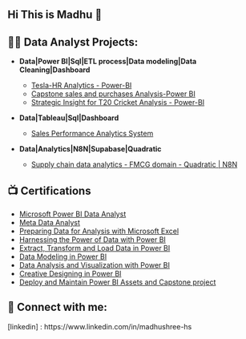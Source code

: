 ## Hi This is Madhu 👋

<h2>👨‍💻 Data Analyst Projects:</h2>   

- <b>Data|Power BI|Sql|ETL process|Data modeling|Data Cleaning|Dashboard</b>
  - [Tesla-HR Analytics - Power-BI](https://github.com/Madhushree-HS/Tesla-HR-Analytics---Power-BI)
  - [Capstone sales and purchases Analysis-Power BI](https://github.com/Madhushree-HS/Capstone-sales-and-purchases-Analysis---Power-BI)
  - [Strategic Insight for T20 Cricket Analysis - Power-BI](https://github.com/Madhushree-HS/Strategic-Insights-for-T20-Cricket-Analysis---Power-BI)
 
- <b>Data|Tableau|Sql|Dashboard</b>
  - [Sales Performance Analytics System](https://github.com/Madhushree-HS/Sales_Insight_Tableau_Dashboard)

- <b>Data|Analytics|N8N|Supabase|Quadratic</b>
  - [Supply chain data analytics - FMCG domain - Quadratic | N8N](https://github.com/Madhushree-HS/Supply-chain-data-analytics---FMCG-domain---Quadratic-N8N-) 

<h2>📺 Certifications</h2>

- [Microsoft Power BI Data Analyst](https://coursera.org/verify/professional-cert/Z290VBP0AZCV)
- [Meta Data Analyst](https://coursera.org/verify/professional-cert/3VA0IM6XIRVA)
- [Preparing Data for Analysis with Microsoft Excel](https://coursera.org/verify/7X80FZAHPGOH)
- [Harnessing the Power of Data with Power BI](https://coursera.org/verify/SVUDI0WLRP45)
- [ Extract, Transform and Load Data in Power BI](https://coursera.org/verify/SIZUZNYZTQP2)
- [Data Modeling in Power BI](https://coursera.org/verify/MGVI57O1V32W)
- [ Data Analysis and Visualization with Power BI](https://coursera.org/verify/1IC8P60L2D40)
- [Creative Designing in Power BI](https://coursera.org/verify/S4U1ICZZ6UMX)
- [Deploy and Maintain Power BI Assets and Capstone project](https://coursera.org/verify/B5179WBV5U0R)

<h2> 🤳 Connect with me:</h2>
[linkedin]
: https://www.linkedin.com/in/madhushree-hs

